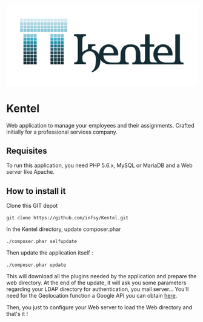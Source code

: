 ![](./Kentel-petit-H-RGB.jpg)

# Kentel

Web application to manage your employees and their assignments. Crafted initially for a professional services company.

## Requisites

To run this application, you need PHP 5.6.x, MySQL or MariaDB and a Web server like Apache.

## How to install it

Clone this GIT depot 

`git clone https://github.com/infsy/Kentel.git
`

In the Kentel directory, update composer.phar

`./composer.phar selfupdate
`


Then update the application itself :

`./composer.phar update
`

This will download all the plugins needed by the application and prepare the web directory. At the end of the update, it will ask you some parameters regarding your LDAP directory for authentication, you mail server... You'll need for the Geolocation function a Google API you can obtain [here](https://developers.google.com/maps/documentation/javascript/get-api-key?hl=Fr).

Then, you just to configure your Web server to load the Web directory and that's it !